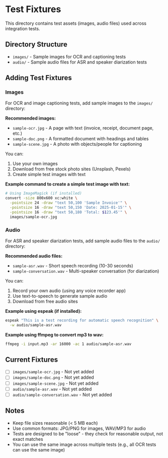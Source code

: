 # Test Fixtures

This directory contains test assets (images, audio files) used across integration tests.

## Directory Structure

- `images/` - Sample images for OCR and captioning tests
- `audio/` - Sample audio files for ASR and speaker diarization tests

## Adding Test Fixtures

### Images

For OCR and image captioning tests, add sample images to the `images/` directory:

**Recommended images:**
- `sample-ocr.jpg` - A page with text (invoice, receipt, document page, etc.)
- `sample-doc.png` - A formatted document with headings and tables
- `sample-scene.jpg` - A photo with objects/people for captioning

You can:
1. Use your own images
2. Download from free stock photo sites (Unsplash, Pexels)
3. Create simple test images with text

**Example command to create a simple test image with text:**
```bash
# Using ImageMagick (if installed)
convert -size 800x600 xc:white \
  -pointsize 24 -draw "text 50,100 'Sample Invoice'" \
  -pointsize 16 -draw "text 50,150 'Date: 2025-01-15'" \
  -pointsize 16 -draw "text 50,180 'Total: $123.45'" \
  images/sample-ocr.jpg
```

### Audio

For ASR and speaker diarization tests, add sample audio files to the `audio/` directory:

**Recommended audio files:**
- `sample-asr.wav` - Short speech recording (10-30 seconds)
- `sample-conversation.wav` - Multi-speaker conversation (for diarization)

You can:
1. Record your own audio (using any voice recorder app)
2. Use text-to-speech to generate sample audio
3. Download from free audio sites

**Example using espeak (if installed):**
```bash
espeak "This is a test recording for automatic speech recognition" \
  -w audio/sample-asr.wav
```

**Example using ffmpeg to convert mp3 to wav:**
```bash
ffmpeg -i input.mp3 -ar 16000 -ac 1 audio/sample-asr.wav
```

## Current Fixtures

<!-- Update this list as you add fixtures -->
- [ ] `images/sample-ocr.jpg` - Not yet added
- [ ] `images/sample-doc.png` - Not yet added
- [ ] `images/sample-scene.jpg` - Not yet added
- [ ] `audio/sample-asr.wav` - Not yet added
- [ ] `audio/sample-conversation.wav` - Not yet added

## Notes

- Keep file sizes reasonable (< 5 MB each)
- Use common formats: JPG/PNG for images, WAV/MP3 for audio
- Tests are designed to be "loose" - they check for reasonable output, not exact matches
- You can use the same image across multiple tests (e.g., all OCR tests can use the same image)
